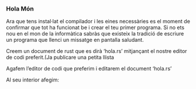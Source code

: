 ### Hola Món

Ara que tens instal·lat el compilador i les eines necessàries es el moment de confirmar que tot ha funcionat be i crear el teu primer programa. Si no ets nou en el mon de la informàtica sabràs que existeix la tradició de escriure un programa que llenci un missatge en pantalla saludant.

Creem un document de rust que es dirà ‘hola.rs’ mitjançant el nostre editor de codi preferit.\(Ja publicare una petita llista 

Agafem l’editor de codi que preferim i editarem el document ‘hola.rs’

Al seu interior afegim:

